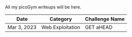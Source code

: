 All my picoGym writeups will be here.

Date          | Category                       | Challenge Name
--------------|--------------------------------|--------------------
Mar 3, 2023   | Web Exploitation               | GET aHEAD